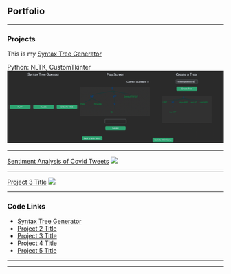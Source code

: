 ## Portfolio

---

### Projects

This is my [Syntax Tree Generator](/Syntax_tree_generator.md)

Python: NLTK, CustomTkinter
<img src="images/SyntaxTreeGenerator.png"/>

---
[Sentiment Analysis of Covid Tweets](/Sentiment_analysis_covid.md)
<img src="Sentiment_analysis_covid"/>

---
[Project 3 Title](http://example.com/)
<img src="images/dummy_thumbnail.jpg?raw=true"/>

---

### Code Links

- [Syntax Tree Generator](/Syntax_tree_generator.md)
- [Project 2 Title](http://example.com/)
- [Project 3 Title](http://example.com/)
- [Project 4 Title](http://example.com/)
- [Project 5 Title](http://example.com/)

---




---
